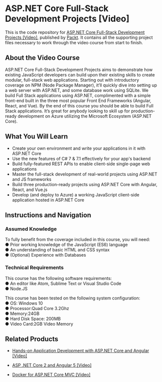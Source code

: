 # ASP.NET Core Full-Stack Development Projects [Video]
This is the code repository for [ASP.NET Core Full-Stack Development Projects [Video]](https://www.packtpub.com/web-development/aspnet-core-full-stack-development-projects-video?utm_source=github&utm_medium=repository&utm_campaign=9781788998215), published by [Packt](https://www.packtpub.com/?utm_source=github). It contains all the supporting project files necessary to work through the video course from start to finish.
## About the Video Course
ASP.NET Core Full-Stack Development Projects aims to demonstrate how existing JavaScript developers can build upon their existing skills to create modular, full-stack web applications. Starting out with introductory coverage on NPM (Node Package Manager), it’ll quickly dive into setting up a web server with ASP.NET, and some database work using SQLite.
We build Full Stack applications using ASP.NET, complimented with a simple front-end built in the three most popular Front End Frameworks (Angular, React, and Vue). By the end of this course you should be able to build Full Stack applications.  It’s great for anybody looking to skill up for production-ready development on Azure utilizing the Microsoft Ecosystem (ASP.NET Core).


<H2>What You Will Learn</H2>
<DIV class=book-info-will-learn-text>
<UL>
<LI>Create your own environment and write your applications in it with ASP.NET Core 
<LI>Use the new features of C# 7 &amp; 7.1 effectively for your app's backend 
<LI>Build fully-featured REST APIs to enable client-side single-page web applications 
<LI>Master the full-stack development of real-world projects using ASP.NET and JS frameworks 
<LI>Build three production-ready projects using ASP.NET Core with Angular, React, and Vue.js 
<LI>Develop (and deploy to Azure) a working JavaScript client-side application hosted in ASP.NET Core </LI></UL></DIV>

## Instructions and Navigation
### Assumed Knowledge
To fully benefit from the coverage included in this course, you will need:<br/>
●	Prior working knowledge of the JavaScript (ES6) language<br/>
●	An understanding of basic HTML and CSS syntax<br/>
●	(Optional) Experience with Databases

### Technical Requirements
This course has the following software requirements:<br/>
●	An editor like Atom, Sublime Text or Visual Studio Code<br/>
●	Node.JS

This course has been tested on the following system configuration:<br/>
●	OS: Windows 10<br/>
●	Processor:Quad Core 3.2Ghz<br/>
●	Memory:24GB<br/>
●	Hard Disk Space: 200MB<br/>
●	Video Card:2GB Video Memory



## Related Products
* [Hands-on Application Development with ASP.NET Core and Angular [Video]](https://www.packtpub.com/web-development/hands-application-development-aspnet-core-and-angular-video?utm_source=github&utm_medium=repository&utm_campaign=9781788290449)

* [ASP .NET Core 2 and Angular 5 [Video]](https://www.packtpub.com/web-development/asp-net-core-2-and-angular-5-video?utm_source=github&utm_medium=repository&utm_campaign=9781789531442)

* [Docker for ASP.NET Core MVC [Video]](https://www.packtpub.com/virtualization-and-cloud/docker-aspnet-core-mvc-video?utm_source=github&utm_medium=repository&utm_campaign=9781788831468)

